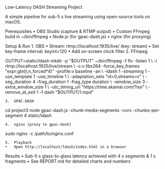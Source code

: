 Low-Latency DASH Streaming Project

A simple pipeline for sub-5 s live streaming using open-source tools on macOS.

Prerequisites
	•	OBS Studio (capture & RTMP output)
	•	Custom FFmpeg build in ~/bin/ffmpeg
	•	Node.js (for gpac-dash.js)
	•	nginx (for proxying)

Setup & Run
	1.	OBS
	•	Stream: rtmp://localhost:1935/live/ (key: stream)
	•	Set key-frame interval: keyint=120
	•	Add on-screen clock filter
	2.	FFmpeg

OUTPUT=static/ldash
mkdir -p "$OUTPUT"
~/bin/ffmpeg -f flv -listen 1 \
  -i rtmp://localhost:1935/live/stream \
  -c:v libx264 -force_key_frames "expr:gte(t,n_forced*4)" -profile:v baseline -an \
  -ldash 1 -streaming 1 -use_template 1 -use_timeline 1 \
  -adaptation_sets "id=0,streams=v" \
  -seg_duration 4 -frag_duration 1 -frag_type duration \
  -window_size 3 -extra_window_size 1 \
  -utc_timing_url "https://time.akamai.com/?iso" \
  -remove_at_exit 1 -f dash "$OUTPUT/1.mpd"


	3.	GPAC-DASH

cd project3
node gpac-dash.js -chunk-media-segments -cors -chunks-per-segment 4 static/ldash


	4.	nginx (proxy to gpac-dash)

sudo nginx -c /path/to/nginx.conf


	5.	Playback
	•	Open http://localhost/ldash/index.html in a browser

Results
	•	Sub-5 s glass-to-glass latency achieved with 4 s segments & 1 s fragments
	•	See REPORT.md for detailed charts and numbers